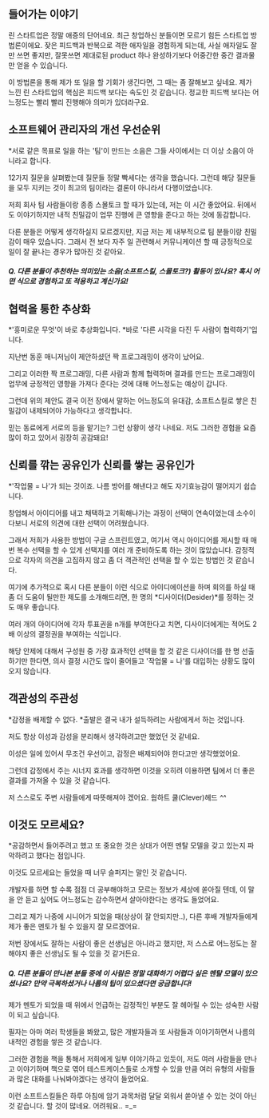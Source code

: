 ## 들어가는 이야기

린 스타트업은 정말 애증의 단어네요. 최근 창업하신 분들이면 모르기 힘든 스타트업 방법론이에요.
잦은 피드백과 반복으로 격한 애자일을 경험하게 되는데, 사실 애자일도 잘만 쓰면 좋지만, 잘못쓰면 제대로된 product 하나 완성하기보다 어중간한 중간 결과물만 얻을 수 있습니다.

이 방법론을 통해 제가 또 일을 할 기회가 생긴다면, 그 때는 좀 잘해보고 싶네요.
제가 느낀 린 스타트업의 핵심은 피드백 보다는 속도인 것 같습니다. 정교한 피드백 보다는 어느정도는 빨리 빨리 진행해야 의미가 있더라구요.



## 소프트웨어 관리자의 개선 우선순위

*서로 같은 목표로 일을 하는 '팀'이 만드는 소음은 그들 사이에서는 더 이상 소음이 아니라고 합니다.

12가지 질문을 살펴봤는데 질문들 정말 빡세다는 생각을 했습니다. 그런데 해당 질문들을 모두 지키는 것이 최고의 팀이라는 결론이 아니라서 다행이었습니다.

저희 회사 팀 사람들이랑 종종 스몰토크 할 때가 있는데, 저는 이 시간 좋았어요.
뒤에서도 이야기하지만 내적 친밀감이 업무 진행에 큰 영향을 준다고 하는 것에 동감합니다.

다른 분들은 어떻게 생각하실지 모르겠지만, 지금 저는 제 내부적으로 팀 분들이랑 친밀감이 매우 있습니다.
그래서 전 보다 자주 일 관련해서 커뮤니케이션 할 때 긍정적으로 일이 잘 끝나는 경우가 많아진 것 같아요.

##### Q. 다른 분들이 추천하는 의미있는 소음(소프트스킬, 스몰토크?) 활동이 있나요? 혹시 어떤 식으로 경험하고 또 적용하고 계신가요!


## 협력을 통한 추상화

*'흥미로운 무엇'이 바로 추상화입니다.
*바로 '다른 시각을 다진 두 사람이 협력하기'입니다.

지난번 동훈 매니저님이 제안하셨던 짝 프로그래밍이 생각이 났어요.

그리고 이러한 짝 프로그래밍, 다른 사람과 함께 협력하며 결과를 만드는 프로그래밍이 업무에 긍정적인 영향을 가져다 준다는 것에 대해 어느정도는 예상이 갑니다.

그런데 위의 제안도 결국 이전 장에서 말하는 어느정도의 유대감, 소프트스킬로 쌓은 친밀감이 내제되어야 가능하다고 생각합니다.

믿는 동료에게 서로의 등을 맡기는? 그런 상황이 생각 나네요. 저도 그러한 경험을 요즘 많이 하고 있어서 굉장히 공감돼요!



## 신뢰를 깎는 공유인가 신뢰를 쌓는 공유인가

*'작업물 = 나'가 되는 것이죠. 나름 방어를 해낸다고 해도 자기효능감이 떨어지기 쉽습니다.

창업해서 아이디어를 내고 채택하고 기획해나가는 과정이 선택이 연속이었는데 소수이다보니 서로의 의견에 대한 선택이 어려웠습니다.

그래서 저희가 사용한 방법이 구글 스프린트였고, 여기서 역시 아이디어를 제시할 때 매번 복수 선택을 할 수 있게 선택지를 여러 개 준비하도록 하는 것이 많았습니다.
감정적으로 각자의 의견을 고집하지 않고 좀 더 객관적인 선택을 할 수 있는 방법인 것 같습니다.


여기에 추가적으로 혹시 다른 분들이 이런 식으로 아이디에이션을 하며 회의를 하실 때 좀 더 도움이 될만한 제도를 소개해드리면, 한 명의 *디사이더(Desider)*를 정하는 것도 매우 좋습니다.

여러 개의 아이디어에 각자 투표권을 n개를 부여한다고 치면, 디사이더에게는 적어도 2배 이상의 결정권을 부여하는 식입니다.

해당 안제에 대해서 구성원 중 가장 효과적인 선택을 할 것 같은 디사이더를 한 명 선출하기만 한다면, 의사 결정 시간도 많이 줄어들고 '작업물 = 나'를 대입하는 상황도 많이 오지 않습니다.



## 객관성의 주관성

*감정을 배제할 수 없다.
*출발은 결국 내가 설득하려는 사람에게서 하는 것입니다.

저도 항상 이성과 감성을 분리해서 생각하려고만 했었던 것 같네요.

이성은 일에 있어서 무조건 우선이고, 감정은 배제되어야 한다고만 생각했었어요.

그런데 감정에서 주는 시너지 효과를 생각하면 이것을 오히려 이용하면 팀에서 더 좋은 결과를 가져올 수 있을 것 같습니다.

저 스스로도 주변 사람들에게 따뜻해져야 겠어요. 웜하트 쿨(Clever)헤드 *^^*



## 이것도 모르세요?

*공감하면서 들어주려고 했고 또 중요한 것은 상대가 어떤 멘탈 모델을 갖고 있는지 파악하려고 했다는 점입니다.

이것도 모르세요는 들었을 때 너무 슬퍼지는 말인 것 같습니다.

개발자를 하면 할 수록 점점 더 공부해야하고 모르는 정보가 세상에 쏟아질 텐데, 이 말을 안 듣고 싶어도 어느정도는 감수하면서 살아야한다는 생각도 들었어요.

그리고 제가 나중에 시니어가 되었을 때(상상이 잘 안되지만..), 다른 후배 개발자들에게 제가 좋은 멘토가 될 수 있을지 잘 모르겠어요.

저번 장에서도 잘하는 사람이 좋은 선생님은 아니라고 했지만, 저 스스로 어느정도는 잘 해야지 좋은 선생님도 될 수 있을 것 같거든요.

##### Q. 다른 분들이 만나본 분들 중에 이 사람은 정말 대화하기 어렵다 싶은 멘탈 모델이 있으셨나요? 만약 극복하셨거나 나름의 팁이 있으셨다면 궁금합니다!

제가 멘토가 되었을 때 위에서 언급하는 감정적인 부분도 잘 헤아릴 수 있는 성숙한 사람이 되고 싶습니다.

필자는 아마 여러 학생들을 봐왔고, 많은 개발자들과 또 사람들과 이야기하면서 나름의 내적인 경험을 쌓은 것 같습니다.

그러한 경험을 책을 통해서 저희에게 일부 이야기하고 있듯이, 저도 여러 사람들을 만나고 이야기하며 책으로 엮어 테스트케이스들로 소개할 수 있을 만큼 여러 유형의 사람들과 많은 대화를 나눠봐야겠다는 생각이 들었어요.

이런 소프트스킬들은 하루 아침에 암기 과목처럼 달달 외워서 쏟아낼 수 있는 것이 아닌 것 같습니다. 할 것이 많네요. 어려워요.. =_=
